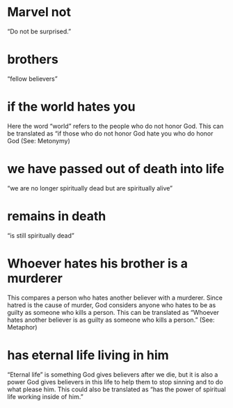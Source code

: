
 # Marvel not 
   “Do not be surprised.”
  # brothers 
   “fellow believers”
  # if the world hates you 
   Here the word “world” refers to the people who do not honor
  God. This can be translated as “if those who do not honor God hate you who do honor
  God (See: Metonymy)
  # we have passed out of death into life 
   “we are no longer spiritually dead but are spiritually
  alive”
  # remains in death 
   “is still spiritually dead”
  # Whoever hates his brother is a murderer 
   This compares a person who hates another
  believer with a murderer. Since hatred is the cause of murder, God considers anyone
  who hates to be as guilty as someone who kills a person. This can be translated as “Whoever
  hates another believer is as guilty as someone who kills a person.” (See: Metaphor)
  # has eternal life living in him 
   “Eternal life” is something God gives believers after we
  die, but it is also a power God gives believers in this life to help them to stop sinning and
  to do what please him. This could also be translated as “has the power of spiritual life
  working inside of him.” 

